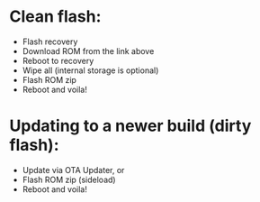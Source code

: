 # Clean flash:
- Flash recovery
- Download ROM from the link above
- Reboot to recovery
- Wipe all (internal storage is optional) 
- Flash ROM zip
- Reboot and voila!

# Updating to a newer build (dirty flash):
- Update via OTA Updater, or
- Flash ROM zip (sideload)
- Reboot and voila!

